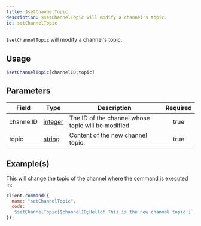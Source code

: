 ```yaml
---
title: $setChannelTopic
description: $setChannelTopic will modify a channel's topic.
id: setChannelTopic
---
```


`$setChannelTopic` will modify a channel's topic.

## Usage

```php
$setChannelTopic[channelID;topic]
```

## Parameters

| Field     | Type                                                                                                | Description                                         | Required |
| --------- | --------------------------------------------------------------------------------------------------- | --------------------------------------------------- | :------: |
| channelID | [integer](https://developer.mozilla.org/en-US/docs/Web/JavaScript/Reference/Global_Objects/Integer) | The ID of the channel whose topic will be modified. |   true   |
| topic     | [string](https://developer.mozilla.org/en-US/docs/Web/JavaScript/Reference/Global_Objects/String)   | Content of the new channel topic.                   |   true   |

## Example(s)

This will change the topic of the channel where the command is executed in:

```javascript
client.command({
  name: "setChannelTopic",
  code: `
   $setChannelTopic[$channelID;Hello! This is the new channel topic!]`,
});
```
